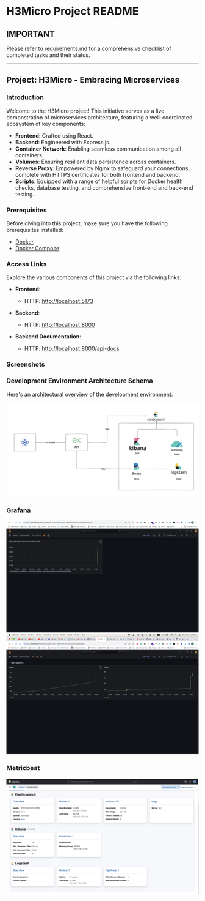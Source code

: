 # H3Micro Project README

## IMPORTANT

Please refer to [requirements.md](./requirements.md) for a comprehensive checklist of completed tasks and their status.

---

## Project: H3Micro - Embracing Microservices

### Introduction

Welcome to the H3Micro project! This initiative serves as a live demonstration of microservices architecture, featuring a well-coordinated ecosystem of key components:

-   **Frontend**: Crafted using React.
-   **Backend**: Engineered with Express.js.
-   **Container Network**: Enabling seamless communication among all containers.
-   **Volumes**: Ensuring resilient data persistence across containers.
-   **Reverse Proxy**: Empowered by Nginx to safeguard your connections, complete with HTTPS certificates for both frontend and backend.
-   **Scripts**: Equipped with a range of helpful scripts for Docker health checks, database testing, and comprehensive front-end and back-end testing.

### Prerequisites

Before diving into this project, make sure you have the following prerequisites installed:

-   [Docker](https://www.docker.com/get-started)
-   [Docker Compose](https://docs.docker.com/compose/install)

### Access Links

Explore the various components of this project via the following links:

-   **Frontend**:

    -   HTTP: [http://localhost:5173](http://localhost:5173)

-   **Backend**:

    -   HTTP: [http://localhost:8000](http://localhost:8000)

-   **Backend Documentation**:

    -   HTTP: [http://localhost:8000/api-docs](http://localhost:8000/api-docs)

### Screenshots

### Development Environment Architecture Schema

Here's an architectural overview of the development environment:

![Development Environment Architecture](./images/diagram.png)

### Grafana

![Grafana backend](./images/Grafana%20backend.png)
![Grafana Postgres](./images/Grafana%20PG.png)

### Metricbeat

![Development Environment Architecture](./images/elastic-monitoring.png)
